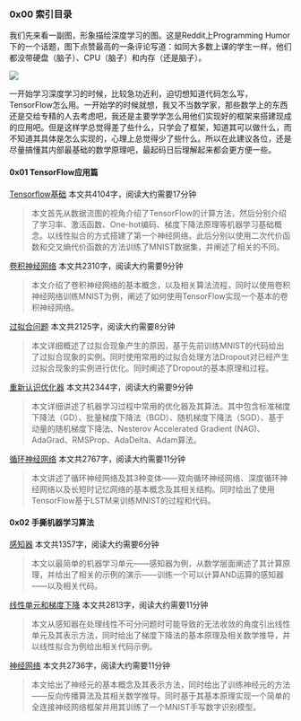 ### 0x00 索引目录

我们先来看一副图，形象描绘深度学习的图。这是Reddit上Programming  Humor下的一个话题，图下点赞最高的一条评论写道：如同大多数上课的学生一样，他们都没带硬盘（脑子）、CPU（脑子）和内存（还是脑子）。

![](https://bucket.shaoqunliu.cn/image/0333.png)

一开始学习深度学习的时候，比较急功近利，迫切想知道代码怎么写，TensorFlow怎么用。一开始学的时候就想，我又不当数学家，那些数学上的东西还是交给专精的人去考虑吧，我还是主要学学怎么用他们实现好的框架来搭建现成的应用吧。但是这样学总觉得差了些什么，只学会了框架，知道其可以做什么，而不知道其具体是怎么实现的，心理上总觉得少了些什么。所以在此建议各位，还是尽量搞懂其内部最基础的数学原理吧，最起码日后理解起来都会更方便一些。

#### 0x01 TensorFlow应用篇

[Tensorflow基础](/anthologies/ml/tensorflow/tensorflow基础) 本文共4104字，阅读大约需要17分钟

> 本文首先从数据流图的视角介绍了TensorFlow的计算方法，然后分别介绍了学习率、激活函数、One-hot编码、梯度下降法原理等机器学习基础概念。以线性拟合的方式搭建了第一个神经网络。此后分别以使用二次代价函数和交叉熵代价函数的方法训练了MNIST数据集，并阐述了相关的不同。

[卷积神经网络](/anthologies/ml/tensorflow/卷积神经网络) 本文共2310字，阅读大约需要9分钟

> 本文介绍了卷积神经网络的基本概念，以及相关算法流程，同时以使用卷积神经网络训练MNIST为例，阐述了如何使用TensorFlow实现一个基本的卷积神经网络。

[过拟合问题](/anthologies/ml/tensorflow/过拟合问题) 本文共2125字，阅读大约需要8分钟

> 本文详细概述了过拟合现象产生的原因，基于先前训练MNIST的代码给出了过拟合现象的实例。同时使用常用的过拟合处理方法Dropout对已经产生过拟合现象的实例进行优化。同时阐述了Dropout的基本原理和过程。

[重新认识优化器](/anthologies/ml/tensorflow/重新认识优化器) 本文共2344字，阅读大约需要9分钟

> 本文详细讲述了机器学习过程中常用的优化器及其算法。其中包含标准梯度下降法（GD）、批量梯度下降法（BGD）、随机梯度下降法（SGD）、基于动量的随机梯度下降法、Nesterov Accelerated Gradient (NAG)、AdaGrad、RMSProp、AdaDelta、Adam算法。

[循环神经网络](/anthologies/ml/tensorflow/循环神经网络) 本文共2767字，阅读大约需要11分钟

> 本文讲述了循环神经网络及其3种变体——双向循环神经网络、深度循环神经网络以及长短时记忆网络的基本概念及其相关结构。同时给出了使用TensorFlow基于LSTM来训练MNIST的过程和代码。

#### 0x02 手撕机器学习算法

[感知器](/anthologies/ml/algorithms/感知器) 本文共1357字，阅读大约需要6分钟

> 本文以最简单的机器学习单元——感知器为例，从数学层面阐述了其计算原理，并给出了相关的示例的演示——训练一个可以计算AND运算的感知器——以及相关代码。

[线性单元和梯度下降](/anthologies/ml/algorithms/线性单元和梯度下降) 本文共2813字，阅读大约需要11分钟

> 本文从感知器在处理线性不可分问题时可能导致的无法收敛的角度引出线性单元及其表示方法，同时给出了梯度下降法的基本原理及相关数学推导，并以线性拟合为例给出相关代码示例。

[神经网络](/anthologies/ml/algorithms/神经网络) 本文共2736字，阅读大约需要11分钟

> 本文给出了神经元的基本概念及其表示方法，同时给出了训练神经元的方法——反向传播算法及其相关数学推导。同时基于其基本原理实现一个简单的全连接神经网络框架并用其训练了一个MNIST手写数字识别模型。